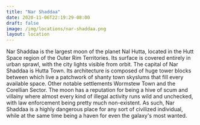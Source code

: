 ```yaml
---
title: "Nar Shaddaa"
date: 2020-11-06T22:19:29-08:00
draft: false
image: /img/locations/nar-shaddaa.png
layout: location
---
```

Nar Shaddaa is the largest moon of the planet Nal Hutta, located in the Hutt Space region of the Outer Rim Territories. Its surface is covered entirely in urban sprawl, 
with the city lights visible from orbit. The capital of Nar Shaddaa is Hutta Town. Its architecture is composed of huge tower blocks between which live a patchwork of shanty town 
skyslums that fill every available space. Other notable settlements Wormstew Town and the Corellian Sector. The moon has a reputation for being a hive of scum and villainy where 
almost every kind of illegal activity runs wild and unchecked, with law enforcement being pretty much non-existent. As such, Nar Shaddaa is a highly dangerous place for any sort of
civilized individual, while at the same time being a haven for even the galaxy's most wanted. 
